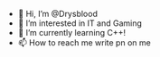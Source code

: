 - 👋 Hi, I’m @Drysblood
- 👀 I’m interested in IT and Gaming
- 🌱 I’m currently learning C++!
- 📫 How to reach me write pn on me

<!---
Drysblood/Drysblood is a ✨ special ✨ repository because its `README.md` (this file) appears on your GitHub profile.
You can click the Preview link to take a look at your changes.
--->
